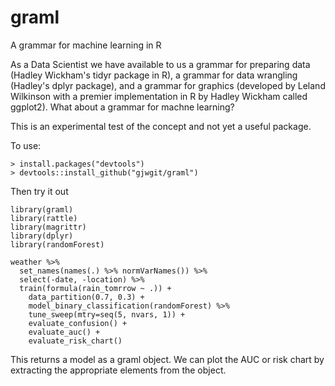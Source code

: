 # graml
A grammar for machine learning in R

As a Data Scientist we have available to us a grammar for preparing data (Hadley Wickham's tidyr package in R), a grammar for data wrangling (Hadley's dplyr package), and a grammar for graphics (developed by Leland Wilkinson with a premier implementation in R by Hadley Wickham called ggplot2). What about a grammar for machne learning?

This is an experimental test of the concept and not yet a useful package.

To use:

~~~~
> install.packages("devtools")
> devtools::install_github("gjwgit/graml") 
~~~~

Then try it out

~~~~
library(graml)
library(rattle)
library(magrittr)
library(dplyr)
library(randomForest)

weather %>%
  set_names(names(.) %>% normVarNames()) %>%
  select(-date, -location) %>%
  train(formula(rain_tomrrow ~ .)) +
    data_partition(0.7, 0.3) +
    model_binary_classification(randomForest) %>%
    tune_sweep(mtry=seq(5, nvars, 1)) +
    evaluate_confusion() +
    evaluate_auc() +
    evaluate_risk_chart()
~~~~

This returns a model as a graml object. We can plot the AUC or risk chart by extracting the appropriate elements from the object.
